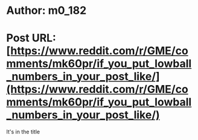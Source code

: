 # Author: m0_182
# Post URL: [https://www.reddit.com/r/GME/comments/mk60pr/if_you_put_lowball_numbers_in_your_post_like/](https://www.reddit.com/r/GME/comments/mk60pr/if_you_put_lowball_numbers_in_your_post_like/)


It's in the title